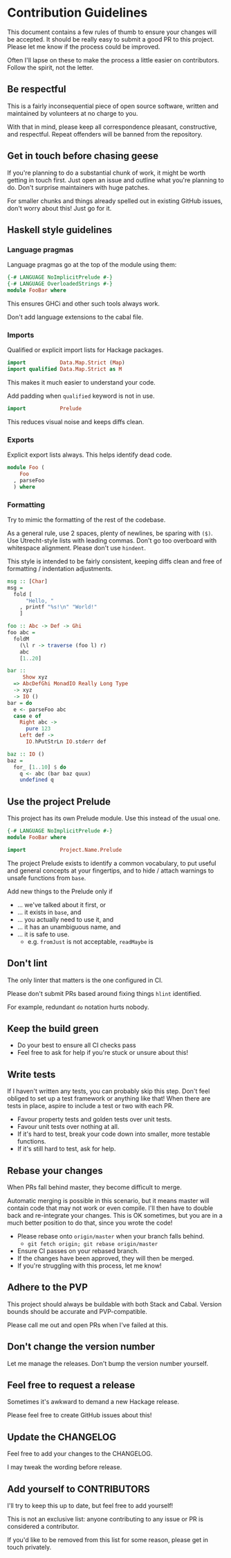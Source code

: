 # Contribution Guidelines

This document contains a few rules of thumb to ensure your changes
will be accepted. It should be really easy to submit a good PR to this
project. Please let me know if the process could be improved.

Often I'll lapse on these to make the process a little easier on
contributors. Follow the spirit, not the letter.

## Be respectful

This is a fairly inconsequential piece of open source software,
written and maintained by volunteers at no charge to you.

With that in mind, please keep all correspondence pleasant,
constructive, and respectful. Repeat offenders will be banned from the
repository.

## Get in touch before chasing geese

If you're planning to do a substantial chunk of work, it might be
worth getting in touch first. Just open an issue and outline what
you're planning to do. Don't surprise maintainers with huge patches.

For smaller chunks and things already spelled out in existing GitHub
issues, don't worry about this! Just go for it.

## Haskell style guidelines

### Language pragmas
Language pragmas go at the top of the module using them:

```haskell
{-# LANGUAGE NoImplicitPrelude #-}
{-# LANGUAGE OverloadedStrings #-}
module FooBar where
```

This ensures GHCi and other such tools always work.

Don't add language extensions to the cabal file.

### Imports

Qualified or explicit import lists for Hackage packages.

```haskell
import           Data.Map.Strict (Map)
import qualified Data.Map.Strict as M
```

This makes it much easier to understand your code.

Add padding when `qualified` keyword is not in use.

```haskell
import           Prelude
```

This reduces visual noise and keeps diffs clean.

### Exports 

Explicit export lists always. This helps identify dead code.

```haskell
module Foo (
    Foo
  , parseFoo
  ) where
```

### Formatting

Try to mimic the formatting of the rest of the codebase.

As a general rule, use 2 spaces, plenty of newlines, be sparing with `($)`.
Use Utrecht-style lists with leading commas.
Don't go too overboard with whitespace alignment. Please don't use `hindent`.

This style is intended to be fairly consistent, keeping diffs clean and free
of formatting / indentation adjustments.

```haskell
msg :: [Char]
msg =
  fold [
      "Hello, "
    , printf "%s!\n" "World!"
    ]

foo :: Abc -> Def -> Ghi
foo abc =
  foldM
    (\l r -> traverse (foo l) r)
    abc
    [1..20]

bar ::
     Show xyz
  => AbcDefGhi MonadIO Really Long Type
  -> xyz
  -> IO ()
bar = do
  e <- parseFoo abc
  case e of
    Right abc ->
      pure 123
    Left def ->
      IO.hPutStrLn IO.stderr def

baz :: IO ()
baz =
  for_ [1..10] $ do
    q <- abc (bar baz quux)
    undefined q
```

## Use the project Prelude

This project has its own Prelude module. Use this instead of the usual one.

```haskell
{-# LANGUAGE NoImplicitPrelude #-}
module FooBar where

import           Project.Name.Prelude
```

The project Prelude exists to identify a common vocabulary, to put useful
and general concepts at your fingertips, and to hide / attach warnings to
unsafe functions from `base`.


Add new things to the Prelude only if
- ... we've talked about it first, or
- ... it exists in `base`, and
- ... you actually need to use it, and
- ... it has an unambiguous name, and
- ... it is safe to use.
    - e.g. `fromJust` is not acceptable, `readMaybe` is

## Don't lint

The only linter that matters is the one configured in CI.

Please don't submit PRs based around fixing things `hlint` identified.

For example, redundant `do` notation hurts nobody.

## Keep the build green

- Do your best to ensure all CI checks pass
- Feel free to ask for help if you're stuck or unsure about this!

## Write tests

If I haven't written any tests, you can probably skip this step. Don't
feel obliged to set up a test framework or anything like that! When there
are tests in place, aspire to include a test or two with each PR.

- Favour property tests and golden tests over unit tests.
- Favour unit tests over nothing at all.
- If it's hard to test, break your code down into smaller, more testable
  functions.
- If it's still hard to test, ask for help.

## Rebase your changes

When PRs fall behind master, they become difficult to merge.

Automatic merging is possible in this scenario, but it means master
will contain code that may not work or even compile. I'll then have to
double back and re-integrate your changes. This is OK sometimes, but
you are in a much better position to do that, since you wrote the code!

- Please rebase onto `origin/master` when your branch falls behind.
    - `git fetch origin; git rebase origin/master`
- Ensure CI passes on your rebased branch.
- If the changes have been approved, they will then be merged.
- If you're struggling with this process, let me know!

## Adhere to the PVP

This project should always be buildable with both Stack and Cabal.
Version bounds should be accurate and PVP-compatible.

Please call me out and open PRs when I've failed at this.

## Don't change the version number

Let me manage the releases. Don't bump the version number yourself.

## Feel free to request a release

Sometimes it's awkward to demand a new Hackage release.

Please feel free to create GitHub issues about this!

## Update the CHANGELOG

Feel free to add your changes to the CHANGELOG.

I may tweak the wording before release.

## Add yourself to CONTRIBUTORS

I'll try to keep this up to date, but feel free to add yourself!

This is not an exclusive list: anyone contributing to any issue or PR
is considered a contributor.

If you'd like to be removed from this list for some reason, please get
in touch privately.
